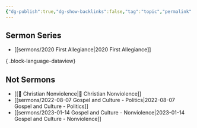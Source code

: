 ```yaml
---
{"dg-publish":true,"dg-show-backlinks":false,"tag":"topic","permalink":"/sermons/","dgPassFrontmatter":true}
---
```



## Sermon Series
- [[sermons/2020 First Allegiance\|2020 First Allegiance]]

{ .block-language-dataview}
## Not Sermons

* [[📘 Christian Nonviolence\|📘 Christian Nonviolence]]
* [[sermons/2022-08-07 Gospel and Culture - Politics\|2022-08-07 Gospel and Culture - Politics]]
* [[sermons/2023-01-14 Gospel and Culture - Nonviolence\|2023-01-14 Gospel and Culture - Nonviolence]]
